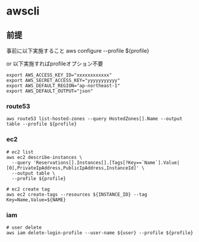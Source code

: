 # awscli
## 前提
事前に以下実施すること
aws configure --profile ${profile}

or 以下実施すればprofileオプション不要
```
export AWS_ACCESS_KEY_ID="xxxxxxxxxxxx"
export AWS_SECRET_ACCESS_KEY="yyyyyyyyyyy"
export AWS_DEFAULT_REGION="ap-northeast-1"
export AWS_DEFAULT_OUTPUT="json"
```

### route53
```
aws route53 list-hosted-zones --query HostedZones[].Name --output table --profile ${profile}
```
### ec2
```
# ec2 list
aws ec2 describe-instances \
  --query 'Reservations[].Instances[].[Tags[?Key==`Name`].Value|[0],PrivateIpAddress,PublicIpAddress,InstanceId]' \
  --output table \
  --profile ${profile}

# ec2 create tag
aws ec2 create-tags --resources ${INSTANCE_ID} --tag Key=Name,Value=${NAME}
```
### iam
```
# user delete
aws iam delete-login-profile --user-name ${user} --profile ${profile}

```
